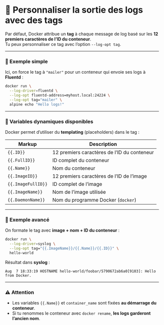# 📝 Personnaliser la sortie des logs avec des tags

Par défaut, Docker attribue un **tag** à chaque message de log basé sur les **12 premiers caractères de l’ID du conteneur**.\
Tu peux personnaliser ce tag avec l’option `--log-opt tag`.

***

### 🔹 Exemple simple

Ici, on force le tag à `"mailer"` pour un conteneur qui envoie ses logs à **Fluentd** :

```bash
docker run \
  --log-driver=fluentd \
  --log-opt fluentd-address=myhost.local:24224 \
  --log-opt tag="mailer" \
  alpine echo "Hello logs!"
```

***

### 🔹 Variables dynamiques disponibles

Docker permet d’utiliser du **templating** (placeholders) dans le tag :

| **Markup**         | **Description**                             |
| ------------------ | ------------------------------------------- |
| `{{.ID}}`          | 12 premiers caractères de l’ID du conteneur |
| `{{.FullID}}`      | ID complet du conteneur                     |
| `{{.Name}}`        | Nom du conteneur                            |
| `{{.ImageID}}`     | 12 premiers caractères de l’ID de l’image   |
| `{{.ImageFullID}}` | ID complet de l’image                       |
| `{{.ImageName}}`   | Nom de l’image utilisée                     |
| `{{.DaemonName}}`  | Nom du programme Docker (`docker`)          |

***

### 🔹 Exemple avancé

On formate le tag avec **image + nom + ID du conteneur** :

```bash
docker run \
  --log-driver=syslog \
  --log-opt tag="{{.ImageName}}/{{.Name}}/{{.ID}}" \
  hello-world
```

Résultat dans **syslog** :

```
Aug  7 18:33:19 HOSTNAME hello-world/foobar/5790672ab6a0[9103]: Hello from Docker.
```

***

### ⚠️ Attention

* Les variables `{{.Name}}` et `container_name` sont fixées **au démarrage du conteneur**.
* Si tu renommes le conteneur avec `docker rename`, **les logs garderont l’ancien nom**.
